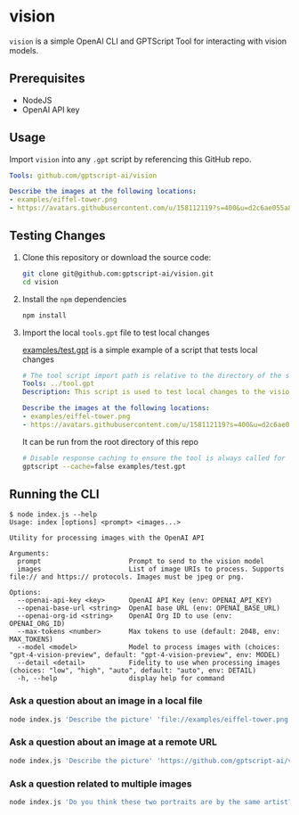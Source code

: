 # vision

`vision` is a simple OpenAI CLI and GPTScript Tool for interacting with vision models.

## Prerequisites

- NodeJS 
- OpenAI API key


## Usage

Import `vision` into any `.gpt` script by referencing this GitHub repo.

```yaml
Tools: github.com/gptscript-ai/vision

Describe the images at the following locations:
- examples/eiffel-tower.png
- https://avatars.githubusercontent.com/u/158112119?s=400&u=d2c6ae055a80ced8209f4aab2562986a97d79e9f&v=4
```

## Testing Changes

1. Clone this repository or download the source code:

    ```bash
    git clone git@github.com:gptscript-ai/vision.git
    cd vision 
    ```

2. Install the `npm` dependencies

    ```bash
    npm install 
    ```

3. Import the local `tools.gpt` file to test local changes

    [examples/test.gpt](examples/test.gpt) is a simple example of a script that tests local changes

    ```yaml
    # The tool script import path is relative to the directory of the script importing it; in this case ./examples
    Tools: ../tool.gpt
    Description: This script is used to test local changes to the vision tool by invoking it with a simple prompt and image references.

    Describe the images at the following locations:
    - examples/eiffel-tower.png
    - https://avatars.githubusercontent.com/u/158112119?s=400&u=d2c6ae055a80ced8209f4aab2562986a97d79e9f&v=4
    ```

    It can be run from the root directory of this repo

    ```sh
    # Disable response caching to ensure the tool is always called for testing purposes
    gptscript --cache=false examples/test.gpt
    ```

## Running the CLI

```console
$ node index.js --help
Usage: index [options] <prompt> <images...>

Utility for processing images with the OpenAI API

Arguments:
  prompt                      Prompt to send to the vision model
  images                      List of image URIs to process. Supports file:// and https:// protocols. Images must be jpeg or png.

Options:
  --openai-api-key <key>      OpenAI API Key (env: OPENAI_API_KEY)
  --openai-base-url <string>  OpenAI base URL (env: OPENAI_BASE_URL)
  --openai-org-id <string>    OpenAI Org ID to use (env: OPENAI_ORG_ID)
  --max-tokens <number>       Max tokens to use (default: 2048, env: MAX_TOKENS)
  --model <model>             Model to process images with (choices: "gpt-4-vision-preview", default: "gpt-4-vision-preview", env: MODEL)
  --detail <detail>           Fidelity to use when processing images (choices: "low", "high", "auto", default: "auto", env: DETAIL)
  -h, --help                  display help for command
```

### Ask a question about an image in a local file 

```bash
node index.js 'Describe the picture' 'file://examples/eiffel-tower.png'
```

### Ask a question about an image at a remote URL 
```bash
node index.js 'Describe the picture' 'https://github.com/gptscript-ai/vision/blob/main/examples/eiffel-tower.png?raw=true'
```

### Ask a question related to multiple images 
```bash
node index.js 'Do you think these two portraits are by the same artist?' 'https://github.com/gptscript-ai/vision/blob/main/examples/eiffel-tower.png?raw=true' 'file://examples/eiffel-tower.png'
```